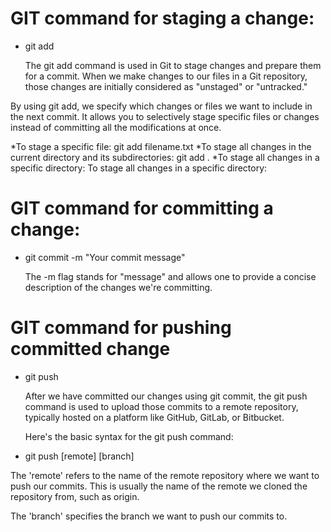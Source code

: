 # GIT command for staging a change:
* git add 

  The git add command is used in Git to stage changes and prepare them for a commit. When we make changes to our files in a Git repository, those changes are initially considered as "unstaged" or "untracked."

By using git add, we specify which changes or files we want to include in the next commit. It allows you to selectively stage specific files or changes instead of committing all the modifications at once.

*To stage a specific file:
git add filename.txt
*To stage all changes in the current directory and its subdirectories:
git add .
*To stage all changes in a specific directory:
To stage all changes in a specific directory:

#  GIT command for committing a change:
* git commit -m "Your commit message"

  The -m flag stands for "message" and allows one to provide a concise description of the changes we're committing.
  
# GIT command for pushing committed change
* git push
  
    After we have committed our changes using git commit, the git push command is used to upload those commits to a remote repository, typically hosted on a platform like GitHub, GitLab, or Bitbucket.
  
   Here's the basic syntax for the git push command:
  
* git push [remote] [branch]

The 'remote' refers to the name of the remote repository where we want to push our commits. This is usually the name of the remote we cloned the repository from, such as origin.

The 'branch' specifies the branch we want to push our commits to. 


